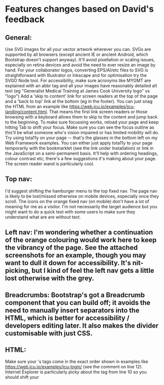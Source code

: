# Features changes based on David's feedback

## General:
Use SVG images for all your vector artwork wherever you can. SVGs are supported by all browsers (except ancient IE or ancient Android, which Bootstrap doesn't support anyway).  It'll avoid pixellation or scaling issues, especially on retina devices and avoid the need to ever resize an image by hand.  For your collaborator logos, converting EPS/AI/etc files to SVG is straightforward with Illustrator or Inkscape and for optimisation try the SVGO Node tool.
For accessibility, make sure acronyms like MYGMT are explained with an abbr tag and all your images have reasonably detailed alt text (eg "Generalist Medical Training at James Cook University logo" vs "logo")
Add a 'skip to content' link for screen readers at the top of the page and a 'back to top' link at the bottom (eg in the footer).  You can just snag the HTML from an example like https://web.jcu.io/examples/jcu-landing/content.html.  That means the first link screen readers or those browsing with a keyboard allows them to skip to the content and jump back to the beginning.
To make sure focussing works, reload your page and keep hitting Tab to shift your focus.  Make sure you can see the focus outline as this'll be what someone who's vision impaired or has limited mobility will do.
Try using tota11y on your page -- that's the glasses in the bottom left on my Web Framework examples.  You can either just apply tota11y to your page temporarily with the bookmarklet (see the link under Installation) or link in the JavaScript on a semi-permanent basis. It'll help with ordering headings, colour contrast etc; there's a few suggestions it's making about your page.  The screen reader wand is particularly cool.
## Top nav:
I'd suggest shifting the hamburger menu to the top fixed nav.  The page nav is likely to be lost/missed otherwise on mobile devices, especially once they scroll.
The icons on the orange fixed nav (on mobile) don't have a lot of meaning for me as a visitor.  I'm not necessarily the target audience but you might want to do a quick test with some users to make sure they understand what are are without text.
## Left nav:  I'm wondering whether a continuation of the orange colouring would work here to keep the vibrancy of the page.  See the attached screenshots for an example, though you may want to dull it down for accessibility.  It's nit-picking, but I kind of feel the left nav gets a little lost otherwise with the grey.
## Breadcrumbs: Bootstrap's got a Breadcrumb component that you can build off; it avoids the need to manually insert separators into the HTML, which is better for accessibility / developers editing later.  It also makes the divider customisable with just CSS.
## HTML:
Make sure your <head>'s <meta> tags come in the exact order shown in examples like https://web.jcu.io/examples/jcu-login/ (see the comment on line 12).  Internet Explorer is particularly picky about the tag from line 10 so you should shift your <title> element after the 3 suggested tags.
It's best to put your JavaScript <script> tags just before the closing </body> tag.  This means the browser loads the page first then executes the JS, rather than blocking rendering while loading JS.  It also means that you can add any per-page customisations at the end of the document and avoid the need for jQuery $(document).ready() calls, making your page even faster.
Use a <main> HTML5 element on the page for better semantics; you can just switch your <div class="container-fluid"> to <main class="container-fluid"> and it'll just 'mean' more to a screen reader etc.
Make sure you're using the jcu.min.css CSS file in production.
Your images are all good on this page as they don't need to be responsive, but in case you need them, use img-fluid 



